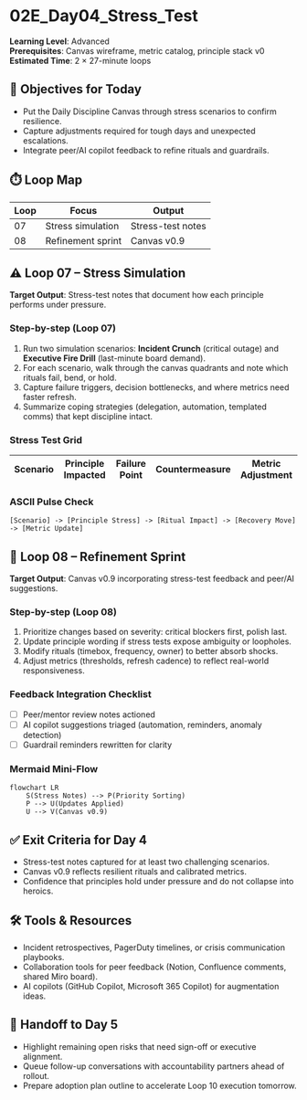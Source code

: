 # 02E_Day04_Stress_Test

**Learning Level**: Advanced  
**Prerequisites**: Canvas wireframe, metric catalog, principle stack v0  
**Estimated Time**: 2 × 27-minute loops

## 🎯 Objectives for Today

- Put the Daily Discipline Canvas through stress scenarios to confirm resilience.
- Capture adjustments required for tough days and unexpected escalations.
- Integrate peer/AI copilot feedback to refine rituals and guardrails.

## ⏱️ Loop Map

| Loop | Focus | Output |
| --- | --- | --- |
| 07 | Stress simulation | Stress-test notes |
| 08 | Refinement sprint | Canvas v0.9 |

## ⚠️ Loop 07 – Stress Simulation

**Target Output**: Stress-test notes that document how each principle performs under pressure.

### Step-by-step (Loop 07)

1. Run two simulation scenarios: **Incident Crunch** (critical outage) and **Executive Fire Drill** (last-minute board demand).
2. For each scenario, walk through the canvas quadrants and note which rituals fail, bend, or hold.
3. Capture failure triggers, decision bottlenecks, and where metrics need faster refresh.
4. Summarize coping strategies (delegation, automation, templated comms) that kept discipline intact.

### Stress Test Grid

| Scenario | Principle Impacted | Failure Point | Countermeasure | Metric Adjustment |
| --- | --- | --- | --- | --- |

### ASCII Pulse Check

```text
[Scenario] -> [Principle Stress] -> [Ritual Impact] -> [Recovery Move] -> [Metric Update]
```

## 🔧 Loop 08 – Refinement Sprint

**Target Output**: Canvas v0.9 incorporating stress-test feedback and peer/AI suggestions.

### Step-by-step (Loop 08)

1. Prioritize changes based on severity: critical blockers first, polish last.
2. Update principle wording if stress tests expose ambiguity or loopholes.
3. Modify rituals (timebox, frequency, owner) to better absorb shocks.
4. Adjust metrics (thresholds, refresh cadence) to reflect real-world responsiveness.

### Feedback Integration Checklist

- [ ] Peer/mentor review notes actioned
- [ ] AI copilot suggestions triaged (automation, reminders, anomaly detection)
- [ ] Guardrail reminders rewritten for clarity

### Mermaid Mini-Flow

```mermaid
flowchart LR
    S(Stress Notes) --> P(Priority Sorting)
    P --> U(Updates Applied)
    U --> V(Canvas v0.9)
```

## ✅ Exit Criteria for Day 4

- Stress-test notes captured for at least two challenging scenarios.
- Canvas v0.9 reflects resilient rituals and calibrated metrics.
- Confidence that principles hold under pressure and do not collapse into heroics.

## 🛠️ Tools & Resources

- Incident retrospectives, PagerDuty timelines, or crisis communication playbooks.
- Collaboration tools for peer feedback (Notion, Confluence comments, shared Miro board).
- AI copilots (GitHub Copilot, Microsoft 365 Copilot) for augmentation ideas.

## 🔄 Handoff to Day 5

- Highlight remaining open risks that need sign-off or executive alignment.
- Queue follow-up conversations with accountability partners ahead of rollout.
- Prepare adoption plan outline to accelerate Loop 10 execution tomorrow.
